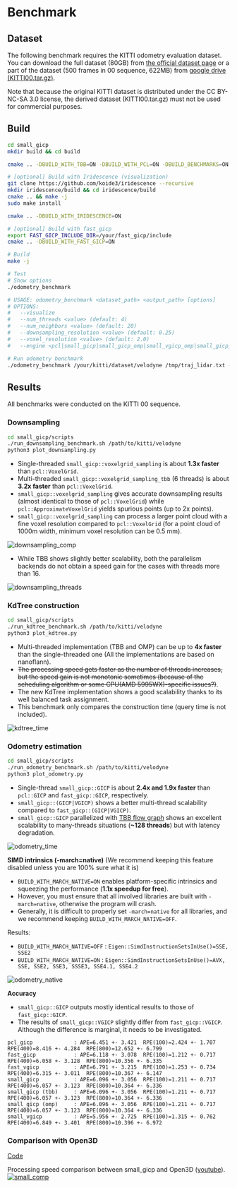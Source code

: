 # Benchmark

## Dataset

The following benchmark requires the KITTI odometry evaluation dataset. You can download the full dataset (80GB) from [the official dataset page](https://www.cvlibs.net/datasets/kitti/eval_odometry.php) or a part of the dataset (500 frames in 00 sequence, 622MB) from [google drive (KITTI00.tar.gz)](https://drive.google.com/file/d/1h9tARKvX6BwLfc_vfMfdxuP3bSbmgjmd/view?usp=sharing).

Note that because the original KITTI dataset is distributed under the CC BY-NC-SA 3.0 license, the derived dataset (KITTI00.tar.gz) must not be used for commercial purposes.

## Build

```bash
cd small_gicp
mkdir build && cd build

cmake .. -DBUILD_WITH_TBB=ON -DBUILD_WITH_PCL=ON -DBUILD_BENCHMARKS=ON

# [optional] Build with Iridescence (visualization)
git clone https://github.com/koide3/iridescence --recursive
mkdir iridescence/build && cd iridescence/build
cmake .. && make -j 
sudo make install

cmake .. -DBUILD_WITH_IRIDESCENCE=ON

# [optional] Build with fast_gicp
export FAST_GICP_INCLUDE_DIR=/your/fast_gicp/include
cmake .. -DBUILD_WITH_FAST_GICP=ON

# Build
make -j

# Test
# Show options
./odometry_benchmark

# USAGE: odometry_benchmark <dataset_path> <output_path> [options]
# OPTIONS:
#   --visualize
#   --num_threads <value> (default: 4)
#   --num_neighbors <value> (default: 20)
#   --downsampling_resolution <value> (default: 0.25)
#   --voxel_resolution <value> (default: 2.0)
#   --engine <pcl|small_gicp|small_gicp_omp|small_vgicp_omp|small_gicp_tbb|small_vgicp_tbb|small_vgicp_model_tbb|small_gicp_tbb_flow> (default: small_gicp)

# Run odometry benchmark
./odometry_benchmark /your/kitti/dataset/velodyne /tmp/traj_lidar.txt --visualize --num_threads 16 --engine small_gicp_tbb
```

## Results

All benchmarks were conducted on the KITTI 00 sequence.

### Downsampling

```bash
cd small_gicp/scripts
./run_downsampling_benchmark.sh /path/to/kitti/velodyne
python3 plot_downsampling.py
```

- Single-threaded `small_gicp::voxelgrid_sampling` is about **1.3x faster** than `pcl::VoxelGrid`.
- Multi-threaded `small_gicp::voxelgrid_sampling_tbb` (6 threads) is about **3.2x faster** than `pcl::VoxelGrid`.
- `small_gicp::voxelgrid_sampling` gives accurate downsampling results (almost identical to those of `pcl::VoxelGrid`) while `pcl::ApproximateVoxelGrid` yields spurious points (up to 2x points).
- `small_gicp::voxelgrid_sampling` can process a larger point cloud with a fine voxel resolution compared to `pcl::VoxelGrid` (for a point cloud of 1000m width, minimum voxel resolution can be 0.5 mm).

![downsampling_comp](docs/assets/downsampling_comp.png)

- While TBB shows slightly better scalability, both the parallelism backends do not obtain a speed gain for the cases with threads more than 16.

![downsampling_threads](docs/assets/downsampling_threads.png)

### KdTree construction

```bash
cd small_gicp/scripts
./run_kdtree_benchmark.sh /path/to/kitti/velodyne
python3 plot_kdtree.py
```

- Multi-threaded implementation (TBB and OMP) can be up to **4x faster** than the single-threaded one (All the implementations are based on nanoflann).
- ~~The processing speed gets faster as the number of threads increases, but the speed gain is not monotonic sometimes (because of the scheduling algorithm or some CPU(AMD 5995WX)-specific issues?)~~.
- The new KdTree implementation shows a good scalability thanks to its well balanced task assignment.
- This benchmark only compares the construction time (query time is not included). 

![kdtree_time](docs/assets/kdtree_time.png)

### Odometry estimation

```bash
cd small_gicp/scripts
./run_odometry_benchmark.sh /path/to/kitti/velodyne
python3 plot_odometry.py
```

- Single-thread `small_gicp::GICP` is about **2.4x and 1.9x faster** than `pcl::GICP` and `fast_gicp::GICP`, respectively.
- `small_gicp::(GICP|VGICP)` shows a better multi-thread scalability compared to `fast_gicp::(GICP|VGICP)`.
- `small_gicp::GICP` parallelized with [TBB flow graph](src/odometry_benchmark_small_gicp_tbb_flow.cpp) shows an excellent scalability to many-threads situations (**~128 threads**) but with latency degradation.

![odometry_time](docs/assets/odometry_time.png)

**SIMD intrinsics (-march=native)** (We recommend keeping this feature disabled unless you are 100% sure what it is)

- `BUILD_WITH_MARCH_NATIVE=ON` enables platform-specific intrinsics and squeezing the performance (**1.1x speedup for free**).
- However, you must ensure that all involved libraries are built with `-march=native`, otherwise the program will crash.
- Generally, it is difficult to properly set `-march=native` for all libraries, and we recommend keeping `BUILD_WITH_MARCH_NATIVE=OFF`.

Results:
- `BUILD_WITH_MARCH_NATIVE=OFF` : `Eigen::SimdInstructionSetsInUse()=SSE, SSE2`
- `BUILD_WITH_MARCH_NATIVE=ON` : `Eigen::SimdInstructionSetsInUse()=AVX, SSE, SSE2, SSE3, SSSE3, SSE4.1, SSE4.2`

![odometry_native](docs/assets/odometry_native.png)

**Accuracy**

- `small_gicp::GICP` outputs mostly identical results to those of `fast_gicp::GICP`.
- The results of `small_gicp::VGICP` slightly differ from `fast_gicp::VGICP`. Although the difference is marginal, it needs to be investigated.

```
pcl_gicp             : APE=6.451 +- 3.421  RPE(100)=2.424 +- 1.707  RPE(400)=8.416 +- 4.284  RPE(800)=12.652 +- 6.799
fast_gicp            : APE=6.118 +- 3.078  RPE(100)=1.212 +- 0.717  RPE(400)=6.058 +- 3.128  RPE(800)=10.356 +- 6.335
fast_vgicp           : APE=6.791 +- 3.215  RPE(100)=1.253 +- 0.734  RPE(400)=6.315 +- 3.011  RPE(800)=10.367 +- 6.147
small_gicp           : APE=6.096 +- 3.056  RPE(100)=1.211 +- 0.717  RPE(400)=6.057 +- 3.123  RPE(800)=10.364 +- 6.336
small_gicp (tbb)     : APE=6.096 +- 3.056  RPE(100)=1.211 +- 0.717  RPE(400)=6.057 +- 3.123  RPE(800)=10.364 +- 6.336
small_gicp (omp)     : APE=6.096 +- 3.056  RPE(100)=1.211 +- 0.717  RPE(400)=6.057 +- 3.123  RPE(800)=10.364 +- 6.336
small_vgicp          : APE=5.956 +- 2.725  RPE(100)=1.315 +- 0.762  RPE(400)=6.849 +- 3.401  RPE(800)=10.396 +- 6.972
```

### Comparison with Open3D

[Code](https://github.com/koide3/small_gicp/blob/pybench/src/benchmark/odometry_benchmark.py)

Processing speed comparison between small_gicp and Open3D ([youtube]((https://youtu.be/LNESzGXPr4c?feature=shared))).
[![small_comp](https://github.com/koide3/small_gicp/assets/31344317/7959edd6-f0e4-4318-b4c1-a3f8755c407f)](https://youtu.be/LNESzGXPr4c?feature=shared)
